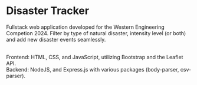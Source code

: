 # Disaster Tracker

Fullstack web application developed for the Western Engineering Competion 2024. Filter by type of natural disaster, intensity level (or both) and add new disaster events seamlessly. <br> <br>

Frontend: HTML, CSS, and JavaScript, utilizing Bootstrap and the Leaflet API.<br> Backend: NodeJS, and Express.js with various packages (body-parser, csv-parser).
